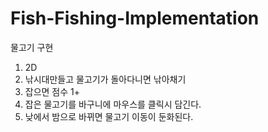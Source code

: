 # Fish-Fishing-Implementation
물고기 구현

1. 2D 
2. 낚시대만들고 물고기가 돌아다니면 낚아채기
3. 잡으면 점수 1+
4. 잡은 물고기를 바구니에 마우스를 클릭시 담긴다.
5. 낮에서 밤으로 바뀌면 물고기 이동이 둔화된다. 
